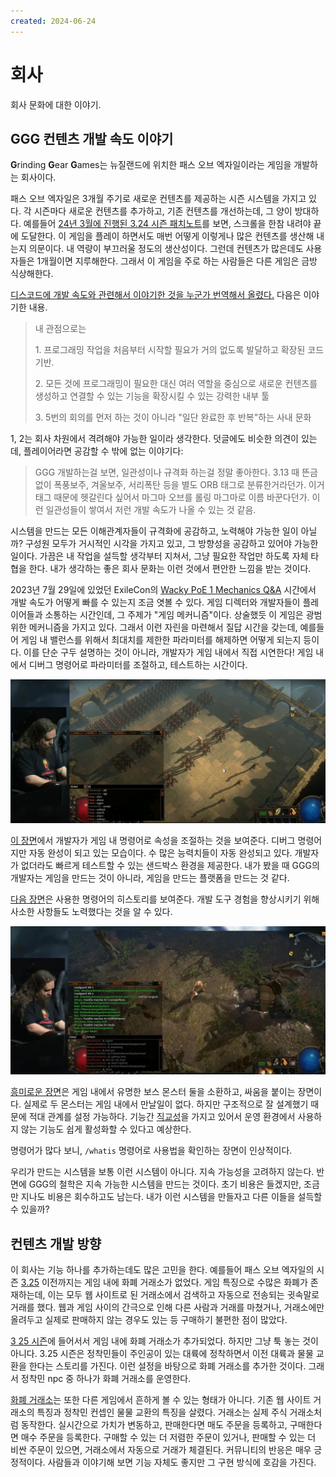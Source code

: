 ```yaml
---
created: 2024-06-24
---
```

# 회사

회사 문화에 대한 이야기.

## GGG 컨텐츠 개발 속도 이야기

**G**rinding **G**ear **G**ames는 뉴질랜드에 위치한 패스 오브 엑자일이라는 게임을 개발하는 회사이다.

패스 오브 엑자일은 3개월 주기로 새로운 컨텐츠를 제공하는 시즌 시스템을 가지고 있다.
각 시즌마다 새로운 컨텐츠를 추가하고, 기존 컨텐츠를 개선하는데, 그 양이 방대하다.
예를들어 [24년 3월에 진행된 3.24 시즌 패치노트](https://www.pathofexile.com/forum/view-thread/3496784)를 보면, 스크롤을 한참 내려야 끝에 도달한다.
이 게임을 플레이 하면서도 매번 어떻게 이렇게나 많은 컨텐츠를 생산해 내는지 의문이다. 내 역량이 부끄러울 정도의 생산성이다.
그런데 컨텐츠가 많은데도 사용자들은 1개월이면 지루해한다. 그래서 이 게임을 주로 하는 사람들은 다른 게임은 금방 식상해한다.

[디스코드에 개발 속도와 관련해서 이야기한 것을 누군가 번역해서 올렸다.](https://gall.dcinside.com/m/pathofexile/556537)
다음은 이야기한 내용.

> 내 관점으로는
> 
> 1\. 프로그래밍 작업을 처음부터 시작할 필요가 거의 없도록 발달하고 확장된 코드 기반.
> 
> 2\. 모든 것에 프로그래밍이 필요한 대신 여러 역할을 중심으로 새로운 컨텐츠를 생성하고 연결할 수 있는 기능을 확장시킬 수 있는 강력한 내부 툴
> 
> 3\. 5번의 회의를 먼저 하는 것이 아니라 "일단 완료한 후 반복"하는 사내 문화

1, 2는 회사 차원에서 격려해야 가능한 일이라 생각한다.
덧글에도 비슷한 의견이 있는데, 플레이어라면 공감할 수 밖에 없는 이야기다:

> GGG 개발하는걸 보면, 일관성이나 규격화 하는걸 정말 좋아한다.
> 3.13 때 뜬금없이 폭풍보주, 겨울보주, 서리폭탄 등을 별도 ORB 태그로 분류한거라던가.
> 이거 태그 때문에 헷갈린다 싶어서 마그마 오브를 롤링 마그마로 이름 바꾼다던가.
> 이런 일관성들이 쌓여서 저런 개발 속도가 나올 수 있는 것 같음.

시스템을 만드는 모든 이해관계자들이 규격화에 공감하고, 노력해야 가능한 일이 아닐까?
구성원 모두가 거시적인 시각을 가지고 있고, 그 방향성을 공감하고 있어야 가능한 일이다.
가끔은 내 작업을 설득할 생각부터 지쳐서, 그냥 필요한 작업만 하도록 자체 타협을 한다.
내가 생각하는 좋은 회사 문화는 이런 것에서 편안한 느낌을 받는 것이다.

2023년 7월 29일에 있었던 ExileCon의 [Wacky  PoE 1 Mechanics Q&A](https://www.youtube.com/live/Vvah-HfhkYc?t=28689) 시간에서
개발 속도가 어떻게 빠를 수 있는지 조금 엿볼 수 있다.
게임 디렉터와 개발자들이 플레이어들과 소통하는 시간인데, 그 주제가 "게임 메커니즘"이다.
상술했듯 이 게임은 광범위한 메커니즘을 가지고 있다.
그래서 이런 자린을 마련해서 질답 시간을 갖는데, 예를들어 게임 내 밸런스를 위해서 최대치를 제한한 파라미터를 해제하면 어떻게 되는지 등이다.
이를 단순 구두 설명하는 것이 아니라, 개발자가 게임 내에서 직접 시연한다! 게임 내에서 디버그 명령어로 파라미터를 조절하고, 테스트하는 시간이다.

![chat commands](./res/pathofexile-exilecon-chat-commands.webp)

[이 장면](https://www.youtube.com/live/Vvah-HfhkYc?t=29033)에서 개발자가 게임 내 명령어로 속성을 조절하는 것을 보여준다.
디버그 명령어지만 자동 완성이 되고 있는 모습이다. 수 많은 능력치들이 자동 완성되고 있다.
개발자가 없더라도 빠르게 테스트할 수 있는 샌드박스 환경을 제공한다.
내가 봤을 때 GGG의 개발자는 게임을 만드는 것이 아니라, 게임을 만드는 플랫폼을 만드는 것 같다.

[다음 장면](https://www.youtube.com/live/Vvah-HfhkYc?t=29782)은 사용한 명령어의 히스토리를 보여준다.
개발 도구 경험을 향상시키기 위해 사소한 사항들도 노력했다는 것을 알 수 있다.

![chat commands whatis](./res/pathofexile-exilecon-chat-commands-whatis.webp)

[흥미로운 장면](https://www.youtube.com/live/Vvah-HfhkYc?t=30930)은 게임 내에서 유명한 보스 몬스터 둘을 소환하고, 싸움을 붙이는 장면이다.
실제로 두 몬스터는 게임 내에서 만날일이 없다. 하지만 구조적으로 잘 설계했기 때문에 적대 관계를 설정 가능하다.
기능간 [직교성](/docs/wiki/architecture.md#직교성orthogonality)을 가지고 있어서 운영 환경에서 사용하지 않는 기능도 쉽게 활성화할 수 있다고 예상한다.

명령어가 많다 보니, `/whatis` 명령어로 사용법을 확인하는 장면이 인상적이다.

우리가 만드는 시스템을 보통 이런 시스템이 아니다. 지속 가능성을 고려하지 않는다.
반면에 GGG의 철학은 지속 가능한 시스템을 만드는 것이다.
초기 비용은 들겠지만, 조금만 지나도 비용은 회수하고도 남는다.
내가 이런 시스템을 만들자고 다른 이들을 설득할 수 있을까?

## 컨텐츠 개발 방향

이 회사는 기능 하나를 추가하는데도 많은 고민을 한다.
예를들어 패스 오브 엑자일의 시즌 [3.25](https://www.pathofexile.com/settlers) 이전까지는 게임 내에 화폐 거래소가 없었다.
게임 특징으로 수많은 화폐가 존재하는데, 이는 모두 웹 사이트로 된 거래소에서 검색하고 자동으로 전송되는 귓속말로 거래를 했다.
웹과 게임 사이의 간극으로 인해 다른 사람과 거래를 마쳤거나, 거래소에만 올려두고 실제로 판매하지 않는 경우도 있는 등 구매하기 불편한 점이 많았다.

[3 25 시즌](https://www.pathofexile.com/settlers)에 들어서서 게임 내에 화폐 거래소가 추가되었다. 하지만 그냥 툭 놓는 것이 아니다.
3.25 시즌은 정착민들이 주인공이 있는 대륙에 정착하면서 이전 대륙과 물물 교환을 한다는 스토리를 가진다.
이런 설정을 바탕으로 화폐 거래소를 추가한 것이다. 그래서 정착민 npc 중 하나가 화폐 거래소를 운영한다.

[화폐 거래소](https://www.youtube.com/watch?v=tXCY88yWV9M)는 또한 다른 게임에서 흔하게 볼 수 있는 형태가 아니다.
기존 웹 사이트 거래소의 특징과 정착민 컨셉인 물물 교환의 특징을 살렸다.
거래소는 실제 주식 거래소처럼 동작한다. 실시간으로 가치가 변동하고, 판매한다면 매도 주문을 등록하고, 구매한다면 매수 주문을 등록한다.
구매할 수 있는 더 저렴한 주문이 있거나, 판매할 수 있는 더 비싼 주문이 있으면, 거래소에서 자동으로 거래가 체결된다.
커뮤니티의 반응은 매우 긍정적이다. 사람들과 이야기해 보면 기능 자체도 좋지만 그 구현 방식에 호감을 가진다.
